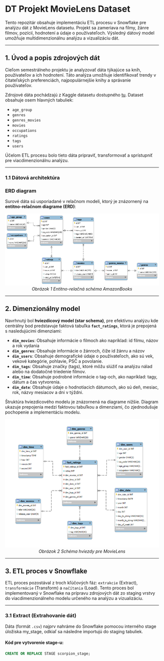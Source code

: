 # **DT Projekt MovieLens Dataset**
Tento repozitár obsahuje implementáciu ETL procesu v Snowflake pre analýzu dát z MovieLens datasetu. Projekt sa zameriava na filmy, žánre filmov, pozícií, hodnotení a údaje o používateľoch. Výsledný dátový model umožňuje multidimenzionálnu analýzu a vizualizáciu dát.

---
## **1. Úvod a popis zdrojových dát**
Cieľom semestrálneho projektu je analyzovať dáta týkajúce sa kníh, používateľov a ich hodnotení. Táto analýza umožňuje identifikovať trendy v čitateľských preferenciách, najpopulárnejšie knihy a správanie používateľov.

Zdrojové dáta pochádzajú z Kaggle datasetu dostupného [tu](https://grouplens.org/datasets/movielens/). Dataset obsahuje osem hlavných tabuliek:
- `age_group`
- `genres`
- `genres_movies`
- `movies`
- `occupations`
- `ratings`
- `tags`
- `users`
  
Účelom ETL procesu bolo tieto dáta pripraviť, transformovať a sprístupniť pre viacdimenzionálnu analýzu.

---
### **1.1 Dátová architektúra**

### **ERD diagram**
Surové dáta sú usporiadané v relačnom modeli, ktorý je znázornený na **entitno-relačnom diagrame (ERD)**:

<p align="center">
  <img src="MovieLens_ERD.png" alt="ERD Schema">
  <br>
  <em>Obrázok 1 Entitno-relačná schéma AmazonBooks</em>
</p>

---
## **2. Dimenzionálny model**

Navrhnutý bol **hviezdicový model (star schema)**, pre efektívnu analýzu kde centrálny bod predstavuje faktová tabuľka **`fact_ratings`**, ktorá je prepojená s nasledujúcimi dimenziami:
- **`dim_movies`**: Obsahuje informácie o filmoch ako napríklad: id filmu, názov a rok vydania
- **`dim_genres`**: Obsahuje informácie o žánroch, čiže id žánru a názov
- **`dim_users`**: Obsahuje demografické údaje o používateľoch, ako sú vek, vekové kategórie, pohlavie, PSČ a povolanie.
- **`dim_tags`**: Obsahuje značky (tags), ktoré môžu slúžiť na analýzu nálad alebo na dodatočné triedenie filmov.
- **`dim_time`**: Obsahuje podrobné informácie o tag-och, ako napríklad: tagy, dátum a čas vytvorenia.
- **`dim_date`**: Obsahuje údaje o hodnotiacich dátumoch, ako sú deň, mesiac, rok, názvy mesiacov a dni v týždni.

Štruktúra hviezdicového modelu je znázornená na diagrame nižšie. Diagram ukazuje prepojenia medzi faktovou tabuľkou a dimenziami, čo zjednodušuje pochopenie a implementáciu modelu.

<p align="center">
  <img src="MovieLens_Star.png" alt="MovieLens Star Schema">
  <br>
  <em>Obrázok 2 Schéma hviezdy pre MovieLens</em>
</p>

---
## **3. ETL proces v Snowflake**
ETL proces pozostával z troch kľúčových fáz: `extrakcie` (Extract), `transformácie` (Transform) a `načítania` (Load). Tento proces bol implementovaný v Snowflake na prípravu zdrojových dát zo staging vrstvy do viacdimenzionálneho modelu určeného na analýzu a vizualizáciu.

---
### **3.1 Extract (Extrahovanie dát)**
Dáta (formát `.csv`) najprv nahráme do Snowflake pomocou interného stage úložiska my_stage, odkiaľ sa následne importujú do staging tabuliek.

#### Kód pre vytvorenie stage-u:
```sql
CREATE OR REPLACE STAGE scorpion_stage;
```
